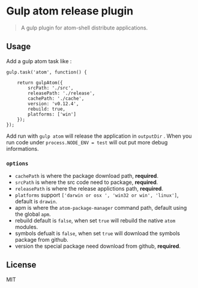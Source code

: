 # Gulp atom release plugin

> A gulp plugin for atom-shell distribute applications.


## Usage


Add a gulp atom task like :

```
gulp.task('atom', function() {

    return gulpAtom({
        srcPath: './src',
        releasePath: './release',
        cachePath: './cache',
        version: 'v0.12.4',
        rebuild: true,
        platforms: ['win']
    });
});

```

Add run with `gulp atom` will release the application in `outputDir` .
When you run code under `process.NODE_ENV = test` will out put more debug informations.

### `options`

* `cachePath` is where the package download path, **required**.
* `srcPath` is where the src code need to package, **required**.
* `releasePath` is where the release applictions path, **required**.
* `platforms` support `['darwin or osx ', 'win32 or win', 'linux']`, default is `drawin`.
* apm is where the `atom-package-manager` command path, default using the global `apm`.
* rebuild default is `false`, when set `true` will rebuild the native `atom` modules.
* symbols defualt is `false`, when set `true` will download the symbols package from github.
* version the special package need download from github, **required**.



## License

MIT
